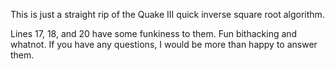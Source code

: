 This is just a straight rip of the Quake III quick inverse square root algorithm.

Lines 17, 18, and 20 have some funkiness to them. Fun bithacking and whatnot. If you have any questions, I would be more than happy to answer them.